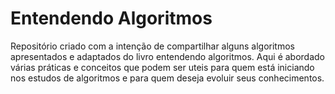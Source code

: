 # Entendendo Algoritmos

Repositório criado com a intenção de compartilhar alguns algoritmos apresentados
e adaptados do livro entendendo algoritmos.
Aqui é abordado várias práticas e conceitos que podem ser uteis para quem está iniciando
nos estudos de algoritmos e para quem deseja evoluir seus conhecimentos.
